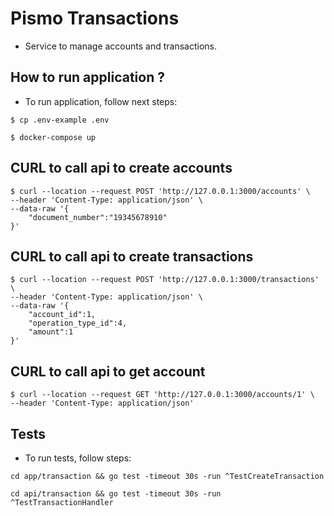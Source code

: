 # Pismo Transactions #

- Service to manage accounts and transactions.

## How to run application ? ##

- To run application, follow next steps:

```
$ cp .env-example .env
```

```
$ docker-compose up
```

## CURL to call api to create accounts ##

``` 
$ curl --location --request POST 'http://127.0.0.1:3000/accounts' \
--header 'Content-Type: application/json' \
--data-raw '{
    "document_number":"19345678910"
}'
``` 

## CURL to call api to create transactions ##

``` 
$ curl --location --request POST 'http://127.0.0.1:3000/transactions' \
--header 'Content-Type: application/json' \
--data-raw '{
    "account_id":1,
    "operation_type_id":4,
    "amount":1
}'
``` 

## CURL to call api to get account ##

``` 
$ curl --location --request GET 'http://127.0.0.1:3000/accounts/1' \
--header 'Content-Type: application/json'
``` 

## Tests ##

- To run tests, follow steps:

``` 
cd app/transaction && go test -timeout 30s -run ^TestCreateTransaction
``` 

``` 
cd api/transaction && go test -timeout 30s -run ^TestTransactionHandler
``` 